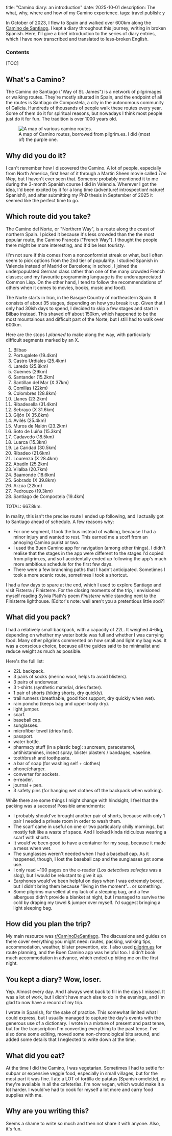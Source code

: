 title: "Camino diary: an introduction"
date: 2025-10-01
description: The what, why, where and how of my Camino experience.
tags: travel
publish: y

In October of 2023, I flew to Spain and walked over 600km along the [Camino de Santiago](https://en.wikipedia.org/wiki/Camino_de_Santiago). I kept a diary throughout this journey, writing in broken Spanish. Here, I'll give a brief introduction to the series of diary entries, which I have now transcribed and translated to less-broken English.

<h3>Contents</h3>
[TOC]

## What's a Camino?
The Camino de Santiago ("Way of St. James") is a network of pilgrimages or walking routes. They're mostly situated in Spain, and the endpoint of all the routes is Santiago de Compostela, a city in the autonomous community of Galicia. Hundreds of thousands of people walk these routes every year. Some of them do it for spiritual reasons, but nowadays I think most people just do it for fun. The tradition is over 1000 years old.

<figure>
<img src="{{ url_for('static', filename='img/camino/camino-map.webp') }}"
     alt="A map of various camino routes."
     class="centered">
<figcaption>A map of Camino routes, borrowed from pilgrim.es. I did (most of) the purple one.</figcaption>
</figure>

## Why did you do it?
I can't remember how I discovered the Camino. A lot of people, especially from North America, first hear of it through a Martin Sheen movie called *The Way*, but I haven't ever seen that. Someone probably mentioned it to me during the 3-month Spanish course I did in Valencia. Wherever I got the idea, I'd been excited by it for a long time (adventure! introspection! nature! Spanish!), and after submitting my PhD thesis in September of 2025 it seemed like the perfect time to go.

## Which route did you take?
The Camino del Norte, or "Northern Way", is a route along the coast of northern Spain. I picked it because it's less crowded than the the most popular route, the Camino Francés ("French Way"). I thought the people there might be more interesting, and it'd be less touristy.

(I'm not sure if this comes from a nonconformist streak or what, but I often seem to pick options from the 2nd tier of popularity. I studied Spanish in Valencia instead of Madrid or Barcelona; in school, I joined the underpopulated German class rather than one of the many crowded French classes; and my favourite programming language is the underappreciated Common Lisp. On the other hand, I tend to follow the recommendations of others when it comes to movies, books, music and food).

The Norte starts in Irún, in the Basque Country of northeastern Spain. It consists of about 35 stages, depending on how you break it up. Given that I only had 30ish days to spend, I decided to skip a few stages and start in Bilbao instead. This shaved off about 150km, which happened to be the most mountainous and difficult part of the Norte, but I still had to walk over 600km.

Here are the stops I *planned* to make along the way, with particularly difficult segments marked by an X.

1. Bilbao
2. Portugalete (19.4km)
3. Castro Urdiales (25.4km)
4. Laredo (25.8km)
5. Guemes (29km)
6. Santander (15.2km)
7. Santillan del Mar (X 37km)
8. Comillas (22km)
9. Colombres (28.8km)
10. Llanes (23.2km)
11. Ribadesella (31.4km)
12. Sebrayo (X 31.6km)
13. Gijón (X 35.8km)
14. Avilés (25.4km)
15. Muros de Nalón (23.2km)
16. Soto de Luiña (15.3km)
17. Cadavedo (18.5km)
18. Luarca (15.3km)
19. La Caridad (30.5km)
20. Ribadeo (21.6km)
21. Lourenzá (X 28.4km)
22. Abadín (25.2km)
23. Vilalba (20.7km)
24. Baamonde (18.6km)
25. Sobrado (X 39.8km)
26. Arzúa (22km)
27. Pedrouzo (19.3km)
28. Santiago de Compostela (19.4km)

TOTAL: 667.8km.

In reality, this isn't the precise route I ended up following, and I actually got to Santiago ahead of schedule. A few reasons why:

* For one segment, I took the bus instead of walking, because I had a minor injury and wanted to rest. This earned me a scoff from an annoying Camino purist or two.
* I used the Buen Camino app for navigation (among other things). I didn't realise that the stages in the app were different to the stages I'd copied from pilgrim.es, and so I accidentally ended up following the app's much more ambitious schedule for the first few days.
* There were a few branching paths that I hadn't anticipated. Sometimes I took a more scenic route, sometimes I took a shortcut.

I had a few days to spare at the end, which I used to explore Santiago and visit Fisterra / Finisterre. For the closing moments of the trip, I envisioned myself reading Sylvia Plath's poem *Finisterre* while standing next to the Finisterre lighthouse. [Editor's note: well aren't you a pretentious little sod?]

## What did you pack?
I had a relatively small backpack, with a capacity of 22L. It weighed 4-6kg, depending on whether my water bottle was full and whether I was carrying food. Many other pilgrims commented on how small and light my bag was. It was a conscious choice, because all the guides said to be minimalist and reduce weight as much as possible.

Here's the full list:

* 22L backpack.
* 3 pairs of socks (merino wool, helps to avoid blisters).
* 3 pairs of underwear.
* 3 t-shirts (synthetic material, dries faster).
* 1 pair of shorts (hiking shorts, dry quickly).
* trail runners (breathable, good foot support, dry quickly when wet).
* rain poncho (keeps bag and upper body dry).
* light jumper.
* scarf.
* baseball cap.
* sunglasses.
* microfiber towel (dries fast).
* passport.
* water bottle.
* pharmacy stuff (in a plastic bag): suncream, paracetamol, antihistamines, insect spray, blister plasters / bandages, vaseline.
* toothbrush and toothpaste.
* a bar of soap (for washing self + clothes)
* phone/charger.
* converter for sockets.
* e-reader.
* journal + pen.
* 3 safety pins (for hanging wet clothes off the backpack when walking).

While there are some things I might change with hindsight, I feel that the packing was a success! Possible amendments:

* I probably should've brought another pair of shorts, because with only 1 pair I needed a private room in order to wash them.
* The scarf came in useful on one or two particularly chilly mornings, but mostly felt like a waste of space. And I looked kinda ridiculous wearing a scarf with shorts.
* It would've been good to have a container for my soap, because it made a mess when wet.
* The sunglasses weren't needed when I had a baseball cap. As it happened, though, I lost the baseball cap and the sunglasses got some use.
* I only read ~100 pages on the e-reader (*Los detectives salvajes* was a slog), but I would be reluctant to give it up.
* Earphones would've been helpful on days when I was extremely bored, but I didn't bring them because "living in the moment"... or something.
* Some pilgrims marvelled at my lack of a sleeping bag, and a few albergues didn't provide a blanket at night, but I managed to survive the cold by draping my towel & jumper over myself. I'd suggest bringing a light sleeping bag.

## How did you plan the trip?
My main resource was [r/CaminoDeSantiago](https://www.reddit.com/r/CaminoDeSantiago/). The discussions and guides on there cover everything you might need: routes, packing, walking tips, accommodation, weather, blister prevention, etc. I also used [pilgrim.es](https://www.pilgrim.es/en/northern-way/) for route planning, and the Buen Camino app was helpful too. I didn't book much accommodation in advance, which ended up biting me on the first night.

## You kept a diary? Wow, loser.
Yep. Almost every day. And I always went back to fill in the days I missed. It was a lot of work, but I didn't have much else to do in the evenings, and I'm glad to now have a record of my trip.

I wrote in Spanish, for the sake of practice. This somewhat limited what I could express, but I usually managed to capture the day's events with the generous use of a dictionary. I wrote in a mixture of present and past tense, but for the transcription I'm converting everything to the past tense. I've also done some editing, moved some non-chronological bits around, and added some details that I neglected to write down at the time.

## What did you eat?
At the time I did the Camino, I was vegetarian. Sometimes I had to settle for subpar or expensive veggie food, especially in small villages, but for the most part it was fine. I ate a LOT of tortilla de patatas (Spanish omelette), as they're available in all the cafeterías. I'm now vegan, which would make it a lot harder. I would've had to cook for myself a lot more and carry food supplies with me.

## Why are you writing this?
Seems a shame to write so much and then not share it with anyone. Also, it's fun.
